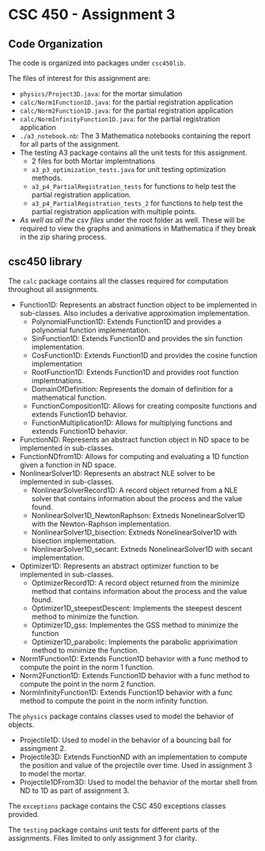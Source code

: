 # CSC 450 - Assignment 3

## Code Organization

The code is organized into packages under `csc450lib`. 

The files of interest for this assignment are:
- `physics/Project3D.java`: for the mortar simulation
- `calc/Norm1Function1D.java`: for the partial registration application
- `calc/Norm2Function1D.java`: for the partial registration application
- `calc/NormInfinityFunction1D.java`: for the partial registration application
- `./a3_notebook.nb`: The 3 Mathematica notebooks containing the report for all parts of the assignment.
- The testing A3 package contains all the unit tests for this assignment.
  - 2 files for both Mortar implemtnations
  - `a3_p3_optimization_tests.java` for unit testing optimization methods.
  - `a3_p4_PartialRegistration_tests` for functions to help test the partial registration application.
  - `a3_p4_PartialRegistration_tests_2` for functions to help test the partial registration application with multiple points.
- *As well as all the csv files* under the root folder as well. These will be required to view the graphs and animations in Mathematica if they break in the zip sharing process.

## csc450 library

The `calc` package contains all the classes required for computation throughout all assignments.
- Function1D: Represents an abstract function object to be implemented in sub-classes. Also includes a derivative approximation implementation.
  - PolynomialFunction1D: Extends Function1D and provides a polynomial function implementation.
  - SinFunction1D: Extends Function1D and provides the sin function implementation.
  - CosFunction1D: Extends Function1D and provides the cosine function implementation
  - RootFunction1D: Extends Function1D and provides root function implemtnations.
  - DomainOfDefinition: Represents the domain of definition for a mathematical function.
  - FunctionComposition1D: Allows for creating composite functions and extends Function1D behavior.
  - FunctionMultiplication1D: Allows for multiplying functions and extends Function1D behavior.
- FunctionND: Represents an abstract function object in ND space to be implemented in sub-classes.
- FunctionNDfrom1D: Allows for computing and evaluating a 1D function given a function in ND space.
- NonlinearSolver1D: Represents an abstract NLE solver to be implemented in sub-classes.
  - NonlinearSolverRecord1D: A record object returned from a NLE solver that contains information about the process and the value found.
  - NonlinearSolver1D_NewtonRaphson: Extneds NonelinearSolver1D with the Newton-Raphson implementation.
  - NonlinearSolver1D_bisection: Extneds NonelinearSolver1D with bisection implementation.
  - NonlinearSolver1D_secant: Extneds NonelinearSolver1D with secant implementation.
- Optimizer1D: Represents an abstract optimizer function to be implemented in sub-classes.
  - OptimizerRecord1D: A record object returned from the minimize method that contains information about the process and the value found.
  - Optimizer1D_steepestDescent: Implements the steepest descent method to minimize the function.
  - Optimizer1D_gss: Implementes the GSS method to minimize the function
  - Optimizer1D_parabolic: Implements the parabolic appriximation method to minimize the function.
- Norm1Function1D: Extends Function1D behavior with a func method to compute the point in the norm 1 function.
- Norm2Function1D: Extends Function1D behavior with a func method to compute the point in the norm 2 function.
- NormInfinityFunction1D: Extends Function1D behavior with a func method to compute the point in the norm infinity function.

The `physics` package contains classes used to model the behavior of objects.
- Projectile1D: Used to model in the behavior of a bouncing ball for assingment 2.
- Projectile3D: Extends FunctionND with an implementation to compute the position and value of the projectile over time. Used in assignment 3 to model the mortar.
- Projectile1DFrom3D: Used to model the behavior of the mortar shell from ND to 1D as part of assignment 3.

The `exceptions` package contains the CSC 450 exceptions classes provided.

The `testing` package contains unit tests for different parts of the assignments. Files limited to only assignment 3 for clarity.
